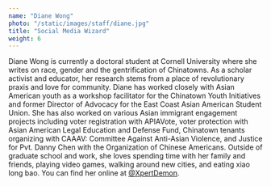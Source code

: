 ```yaml
---
name: "Diane Wong"
photo: "/static/images/staff/diane.jpg"
title: "Social Media Wizard"
weight: 6
---
```

Diane Wong is currently a doctoral student at Cornell University where she writes on race, gender and the gentrification of Chinatowns. As a scholar activist and educator, her research stems from a place of revolutionary praxis and love for community. Diane has worked closely with Asian American youth as a workshop facilitator for the Chinatown Youth Initiatives and former Director of Advocacy for the East Coast Asian American Student Union. She has also worked on various Asian immigrant engagement projects including voter registration with APIAVote, voter protection with Asian American Legal Education and Defense Fund, Chinatown tenants organizing with CAAAV: Committee Against Anti-Asian Violence, and Justice for Pvt. Danny Chen with the Organization of Chinese Americans. Outside of graduate school and work, she loves spending time with her family and friends, playing video games, walking around new cities, and eating xiao long bao. You can find her online at [@XpertDemon](https://www.twitter.com/xpertdemon).
